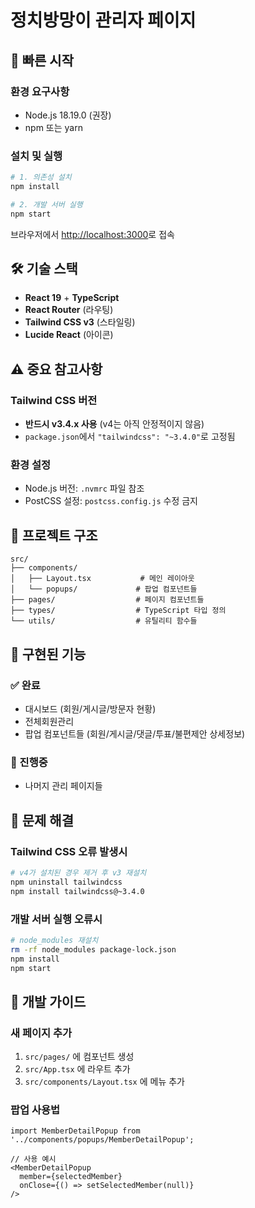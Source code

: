 # 정치방망이 관리자 페이지

## 🚀 빠른 시작

### 환경 요구사항
- Node.js 18.19.0 (권장)
- npm 또는 yarn

### 설치 및 실행

```bash
# 1. 의존성 설치
npm install

# 2. 개발 서버 실행
npm start
```

브라우저에서 [http://localhost:3000](http://localhost:3000)로 접속

## 🛠 기술 스택

- **React 19** + **TypeScript**
- **React Router** (라우팅)
- **Tailwind CSS v3** (스타일링)
- **Lucide React** (아이콘)

## ⚠️ 중요 참고사항

### Tailwind CSS 버전
- **반드시 v3.4.x 사용** (v4는 아직 안정적이지 않음)
- `package.json`에서 `"tailwindcss": "~3.4.0"`로 고정됨

### 환경 설정
- Node.js 버전: `.nvmrc` 파일 참조
- PostCSS 설정: `postcss.config.js` 수정 금지

## 📁 프로젝트 구조

```
src/
├── components/
│   ├── Layout.tsx           # 메인 레이아웃
│   └── popups/             # 팝업 컴포넌트들
├── pages/                  # 페이지 컴포넌트들
├── types/                  # TypeScript 타입 정의
└── utils/                  # 유틸리티 함수들
```

## 🎯 구현된 기능

### ✅ 완료
- 대시보드 (회원/게시글/방문자 현황)
- 전체회원관리
- 팝업 컴포넌트들 (회원/게시글/댓글/투표/불편제안 상세정보)

### 🚧 진행중
- 나머지 관리 페이지들

## 🔧 문제 해결

### Tailwind CSS 오류 발생시
```bash
# v4가 설치된 경우 제거 후 v3 재설치
npm uninstall tailwindcss
npm install tailwindcss@~3.4.0
```

### 개발 서버 실행 오류시
```bash
# node_modules 재설치
rm -rf node_modules package-lock.json
npm install
npm start
```

## 📝 개발 가이드

### 새 페이지 추가
1. `src/pages/` 에 컴포넌트 생성
2. `src/App.tsx` 에 라우트 추가
3. `src/components/Layout.tsx` 에 메뉴 추가

### 팝업 사용법
```tsx
import MemberDetailPopup from '../components/popups/MemberDetailPopup';

// 사용 예시
<MemberDetailPopup 
  member={selectedMember} 
  onClose={() => setSelectedMember(null)} 
/>
```

